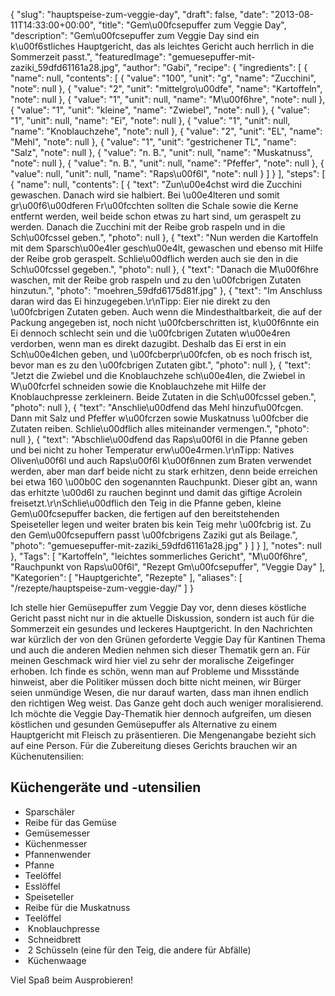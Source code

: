 {
    "slug": "hauptspeise-zum-veggie-day",
    "draft": false,
    "date": "2013-08-11T14:33:00+00:00",
    "title": "Gem\u00fcsepuffer zum Veggie Day",
    "description": "Gem\u00fcsepuffer zum Veggie Day sind ein k\u00f6stliches Hauptgericht, das als leichtes Gericht auch herrlich in die Sommerzeit passt.",
    "featuredImage": "gemuesepuffer-mit-zaziki_59dfd61161a28.jpg",
    "author": "Gabi",
    "recipe": {
        "ingredients": [
            {
                "name": null,
                "contents": [
                    {
                        "value": "100",
                        "unit": "g",
                        "name": "Zucchini",
                        "note": null
                    },
                    {
                        "value": "2",
                        "unit": "mittelgro\u00dfe",
                        "name": "Kartoffeln",
                        "note": null
                    },
                    {
                        "value": "1",
                        "unit": null,
                        "name": "M\u00f6hre",
                        "note": null
                    },
                    {
                        "value": "1",
                        "unit": "kleine",
                        "name": "Zwiebel",
                        "note": null
                    },
                    {
                        "value": "1",
                        "unit": null,
                        "name": "Ei",
                        "note": null
                    },
                    {
                        "value": "1",
                        "unit": null,
                        "name": "Knoblauchzehe",
                        "note": null
                    },
                    {
                        "value": "2",
                        "unit": "EL",
                        "name": "Mehl",
                        "note": null
                    },
                    {
                        "value": "1",
                        "unit": "gestrichener TL",
                        "name": "Salz",
                        "note": null
                    },
                    {
                        "value": "n. B.",
                        "unit": null,
                        "name": "Muskatnuss",
                        "note": null
                    },
                    {
                        "value": "n. B.",
                        "unit": null,
                        "name": "Pfeffer",
                        "note": null
                    },
                    {
                        "value": null,
                        "unit": null,
                        "name": "Raps\u00f6l",
                        "note": null
                    }
                ]
            }
        ],
        "steps": [
            {
                "name": null,
                "contents": [
                    {
                        "text": "Zun\u00e4chst wird die Zucchini gewaschen. Danach wird sie halbiert. Bei \u00e4lteren und somit gr\u00f6\u00dferen Fr\u00fcchten sollten die Schale sowie die Kerne entfernt werden, weil beide schon etwas zu hart sind, um geraspelt zu werden. Danach die Zucchini mit der Reibe grob raspeln und in die Sch\u00fcssel geben.",
                        "photo": null
                    },
                    {
                        "text": "Nun werden die Kartoffeln mit dem Sparsch\u00e4ler gesch\u00e4lt, gewaschen und ebenso mit Hilfe der Reibe grob geraspelt. Schlie\u00dflich werden auch sie den in die Sch\u00fcssel gegeben.",
                        "photo": null
                    },
                    {
                        "text": "Danach die M\u00f6hre waschen, mit der Reibe grob raspeln und zu den \u00fcbrigen Zutaten hinzutun.",
                        "photo": "moehren_59dfd6175d81f.jpg"
                    },
                    {
                        "text": "Im Anschluss daran wird das Ei hinzugegeben.\r\nTipp:  Eier nie direkt zu den \u00fcbrigen Zutaten geben. Auch wenn die Mindesthaltbarkeit, die auf der Packung angegeben ist, noch nicht \u00fcberschritten ist, k\u00f6nnte ein Ei dennoch schlecht sein und die \u00fcbrigen Zutaten w\u00e4ren verdorben, wenn man es direkt dazugibt. Deshalb das Ei erst in ein Sch\u00e4lchen geben,  und \u00fcberpr\u00fcfen, ob es noch frisch ist, bevor man es zu den \u00fcbrigen Zutaten gibt.",
                        "photo": null
                    },
                    {
                        "text": "Jetzt die Zwiebel und die Knoblauchzehe sch\u00e4len, die Zwiebel in W\u00fcrfel schneiden sowie die Knoblauchzehe mit Hilfe der Knoblauchpresse zerkleinern. Beide Zutaten in die Sch\u00fcssel geben.",
                        "photo": null
                    },
                    {
                        "text": "Anschlie\u00dfend das Mehl hinzuf\u00fcgen. Dann mit Salz und Pfeffer w\u00fcrzen sowie Muskatnuss \u00fcber die Zutaten reiben. Schlie\u00dflich alles miteinander vermengen.",
                        "photo": null
                    },
                    {
                        "text": "Abschlie\u00dfend das Raps\u00f6l in die Pfanne geben und bei nicht zu hoher Temperatur erw\u00e4rmen.\r\nTipp: Natives Oliven\u00f6l und auch Raps\u00f6l k\u00f6nnen zum Braten verwendet werden, aber man darf beide nicht zu stark erhitzen, denn beide erreichen bei etwa 160 \u00b0C den sogenannten Rauchpunkt. Dieser gibt an, wann das erhitzte \u00d6l zu rauchen beginnt und damit das giftige Acrolein freisetzt.\r\nSchlie\u00dflich den Teig in die Pfanne geben, kleine Gem\u00fcsepuffer backen, die fertigen auf den bereitstehenden Speiseteller legen und weiter braten bis kein Teig mehr \u00fcbrig ist. Zu den Gem\u00fcsepuffern passt \u00fcbrigens Zaziki gut als Beilage.",
                        "photo": "gemuesepuffer-mit-zaziki_59dfd61161a28.jpg"
                    }
                ]
            }
        ],
        "notes": null
    },
    "Tags": [
        "Kartoffeln",
        "leichtes sommerliches Gericht",
        "M\u00f6hre",
        "Rauchpunkt von Raps\u00f6l",
        "Rezept Gm\u00fcsepuffer",
        "Veggie Day"
    ],
    "Kategorien": [
        "Hauptgerichte",
        "Rezepte"
    ],
    "aliases": [
        "\/rezepte\/hauptspeise-zum-veggie-day\/"
    ]
}

Ich stelle hier Gemüsepuffer zum Veggie Day vor, denn dieses köstliche Gericht passt nicht nur in die aktuelle Diskussion, sondern ist auch für die Sommerzeit ein gesundes und leckeres Hauptgericht. In den Nachrichten war kürzlich der von den Grünen geforderte Veggie Day für Kantinen Thema und auch die anderen Medien nehmen sich dieser Thematik gern an. Für meinen Geschmack wird hier viel zu sehr der moralische Zeigefinger erhoben. Ich finde es schön, wenn man auf Probleme und Missstände hinweist, aber die Politiker müssen doch bitte nicht meinen, wir Bürger seien unmündige Wesen, die nur darauf warten, dass man ihnen endlich den richtigen Weg weist. Das Ganze geht doch auch weniger moralisierend. Ich möchte die Veggie Day-Thematik hier dennoch aufgreifen, um diesen köstlichen und gesunden Gemüsepuffer als Alternative zu einem Hauptgericht mit Fleisch zu präsentieren. Die Mengenangabe bezieht sich auf eine Person. Für die Zubereitung dieses Gerichts brauchen wir an Küchenutensilien:

## Küchengeräte und -utensilien

 * Sparschäler
 * Reibe für das Gemüse
 * Gemüsemesser
 * Küchenmesser
 * Pfannenwender
 * Pfanne
 * Teelöffel
 * Esslöffel
 * Speiseteller
 * Reibe für die Muskatnuss
 * Teelöffel
 *  Knoblauchpresse
 *  Schneidbrett
 *  2 Schüsseln (eine für den Teig, die andere für Abfälle)
 *  Küchenwaage
 
 Viel Spaß beim Ausprobieren!